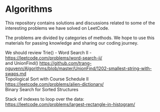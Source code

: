 # Algorithms

This repository contains solutions and discussions related to some of the interesting problems we have solved on LeetCode. 

The problems are divided by categories of methods. We hope to use this materials for passing knowledge and sharing our coding journey.

We should review Trie() - Word Search II -    https://leetcode.com/problems/word-search-ii/     
and UnionFind()    https://github.com/trang-nguyenn/Algorithms/blob/master/UnionFind/1202-smallest-string-with-swaps.md    
Topological Sort with Course Schedule II  
https://leetcode.com/problems/alien-dictionary/     
Binary Search for Sorted Structures   

Stack of indexes to loop over the data: https://leetcode.com/problems/largest-rectangle-in-histogram/
